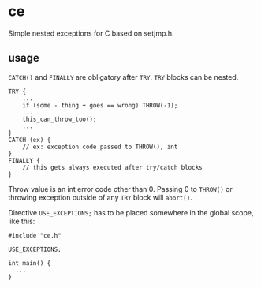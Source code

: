 # ce
Simple nested exceptions for C based on setjmp.h.
## usage
`CATCH()` and `FINALLY` are obligatory after `TRY`. `TRY` blocks can be nested. 
```
TRY {
	...
	if (some - thing + goes == wrong) THROW(-1);
	...
	this_can_throw_too();
	...
}
CATCH (ex) {
	// ex: exception code passed to THROW(), int
}
FINALLY {
	// this gets always executed after try/catch blocks
}
```
Throw value is an int error code other than 0. Passing 0 to `THROW()` or
throwing exception outside of any `TRY` block will `abort()`.

Directive `USE_EXCEPTIONS;` has to be placed somewhere in the global scope, like this:
```
#include "ce.h"

USE_EXCEPTIONS;

int main() {
  ...
}
```
